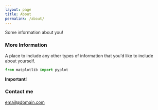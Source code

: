 ```yaml
---
layout: page
title: About
permalink: /about/
---
```


Some information about you!

### More Information

A place to include any other types of information that you'd like to include about yourself.

```python
from matplotlib import pyplot
```

**Important**!

### Contact me

[email@domain.com](mailto:email@domain.com)
